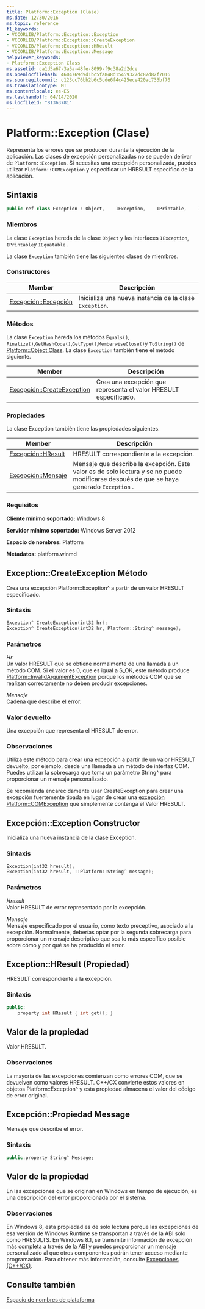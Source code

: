 ```yaml
---
title: Platform::Exception (Clase)
ms.date: 12/30/2016
ms.topic: reference
f1_keywords:
- VCCORLIB/Platform::Exception::Exception
- VCCORLIB/Platform::Exception::CreateException
- VCCORLIB/Platform::Exception::HResult
- VCCORLIB/Platform::Exception::Message
helpviewer_keywords:
- Platform::Exception Class
ms.assetid: ca1d5a67-3a5a-48fe-8099-f9c38a2d2dce
ms.openlocfilehash: 4604769d9d1bc5fa848d15459327dc87d82f7016
ms.sourcegitcommit: c123cc76bb2b6c5cde6f4c425ece420ac733bf70
ms.translationtype: MT
ms.contentlocale: es-ES
ms.lasthandoff: 04/14/2020
ms.locfileid: "81363781"
---
```

# <a name="platformexception-class"></a>Platform::Exception (Clase)

Representa los errores que se producen durante la ejecución de la aplicación. Las clases de excepción personalizadas no se pueden derivar de `Platform::Exception`. Si necesitas una excepción personalizada, puedes utilizar `Platform::COMException` y especificar un HRESULT específico de la aplicación.

## <a name="syntax"></a>Sintaxis

```cpp
public ref class Exception : Object,    IException,    IPrintable,    IEquatable
```

### <a name="members"></a>Miembros

La clase `Exception` hereda de la clase `Object` y las interfaces `IException`, `IPrintable`y `IEquatable` .

La clase `Exception` también tiene las siguientes clases de miembros.

### <a name="constructors"></a>Constructores

|Member|Descripción|
|------------|-----------------|
|[Excepción::Excepción](#ctor)|Inicializa una nueva instancia de la clase `Exception`.|

### <a name="methods"></a>Métodos

La clase `Exception` hereda los métodos `Equals()`, `Finalize()`,`GetHashCode()`,`GetType()`,`MemberwiseClose()`y `ToString()` de [Platform::Object Class](../cppcx/platform-object-class.md). La clase `Exception` también tiene el método siguiente.

|Member|Descripción|
|------------|-----------------|
|[Excepción::CreateException](#createexception)|Crea una excepción que representa el valor HRESULT especificado.|

### <a name="properties"></a>Propiedades

La clase Exception también tiene las propiedades siguientes.

|Member|Descripción|
|------------|-----------------|
|[Excepción::HResult](#hresult)|HRESULT correspondiente a la excepción.|
|[Excepción::Mensaje](#message)|Mensaje que describe la excepción. Este valor es de solo lectura y se no puede modificarse después de que se haya generado `Exception` .|

### <a name="requirements"></a>Requisitos

**Cliente mínimo soportado:** Windows 8

**Servidor mínimo soportado:** Windows Server 2012

**Espacio de nombres:** Platform

**Metadatos:** platform.winmd

## <a name="exceptioncreateexception-method"></a><a name="createexception"></a>Exception::CreateException Método

Crea una excepción Platform::Exception^ a partir de un valor HRESULT especificado.

### <a name="syntax"></a>Sintaxis

```cpp
Exception^ CreateException(int32 hr);
Exception^ CreateException(int32 hr, Platform::String^ message);
```

### <a name="parameters"></a>Parámetros

*Hr*<br/>
Un valor HRESULT que se obtiene normalmente de una llamada a un método COM. Si el valor es 0, que es igual a S_OK, este método produce [Platform::InvalidArgumentException](../cppcx/platform-invalidargumentexception-class.md) porque los métodos COM que se realizan correctamente no deben producir excepciones.

*Mensaje*<br/>
Cadena que describe el error.

### <a name="return-value"></a>Valor devuelto

Una excepción que representa el HRESULT de error.

### <a name="remarks"></a>Observaciones

Utiliza este método para crear una excepción a partir de un valor HRESULT devuelto, por ejemplo, desde una llamada a un método de interfaz COM. Puedes utilizar la sobrecarga que toma un parámetro String^ para proporcionar un mensaje personalizado.

Se recomienda encarecidamente usar CreateException para crear una excepción fuertemente tipada en lugar de crear una [excepción Platform::COMException](../cppcx/platform-comexception-class.md) que simplemente contenga el Valor HRESULT.

## <a name="exceptionexception-constructor"></a><a name="ctor"></a>Excepción::Exception Constructor

Inicializa una nueva instancia de la clase Exception.

### <a name="syntax"></a>Sintaxis

```cpp
Exception(int32 hresult);
Exception(int32 hresult, ::Platform::String^ message);
```

### <a name="parameters"></a>Parámetros

*Hresult*<br/>
Valor HRESULT de error representado por la excepción.

*Mensaje*<br/>
Mensaje especificado por el usuario, como texto preceptivo, asociado a la excepción. Normalmente, deberías optar por la segunda sobrecarga para proporcionar un mensaje descriptivo que sea lo más específico posible sobre cómo y por qué se ha producido el error.

## <a name="exceptionhresult-property"></a><a name="hresult"></a>Exception::HResult (Propiedad)

HRESULT correspondiente a la excepción.

### <a name="syntax"></a>Sintaxis

```cpp
public:
    property int HResult { int get(); }
```

## <a name="property-value"></a>Valor de la propiedad

Valor HRESULT.

### <a name="remarks"></a>Observaciones

La mayoría de las excepciones comienzan como errores COM, que se devuelven como valores HRESULT. C++/CX convierte estos valores en objetos Platform::Exception^ y esta propiedad almacena el valor del código de error original.

## <a name="exceptionmessage-property"></a><a name="message"></a>Excepción::Propiedad Message

Mensaje que describe el error.

### <a name="syntax"></a>Sintaxis

```cpp
public:property String^ Message;
```

## <a name="property-value"></a>Valor de la propiedad

En las excepciones que se originan en Windows en tiempo de ejecución, es una descripción del error proporcionada por el sistema.

### <a name="remarks"></a>Observaciones

En Windows 8, esta propiedad es de solo lectura porque las excepciones de esa versión de Windows Runtime se transportan a través de la ABI solo como HRESULTS. En Windows 8.1, se transmite información de excepción más completa a través de la ABI y puedes proporcionar un mensaje personalizado al que otros componentes podrán tener acceso mediante programación. Para obtener más información, consulte [Excepciones (C++/CX)](../cppcx/exceptions-c-cx.md).

## <a name="see-also"></a>Consulte también

[Espacio de nombres de plataforma](../cppcx/platform-namespace-c-cx.md)
